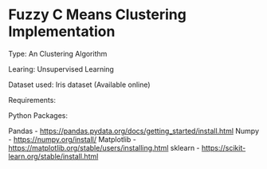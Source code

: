 # Fuzzy C Means Clustering Implementation

Type: An Clustering Algorithm

Learing: Unsupervised Learning

Dataset used: Iris dataset (Available online)

Requirements:

Python Packages:

Pandas - https://pandas.pydata.org/docs/getting_started/install.html
Numpy - https://numpy.org/install/
Matplotlib - https://matplotlib.org/stable/users/installing.html
sklearn - https://scikit-learn.org/stable/install.html
